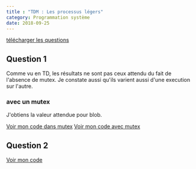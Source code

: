 ```yaml
---
title : "TDM : Les processus légers"
category: Programmation système
date: 2018-09-25
---
```

[télécharger les questions](./files/tdm5.pdf)

## Question 1

Comme vu en TD, les résultats ne sont pas ceux attendu du fait de l'absence de
mutex. Je constate aussi qu'ils varient aussi d'une execution sur l'autre.

### avec un mutex

J'obtiens la valeur attendue pour blob.

[Voir mon code dans mutex](./src/td5/q1.c)
[Voir mon code avec mutex](./src/td5/q1_mutex.c)

## Question 2

[Voir mon code](./src/td5/q2.c)
